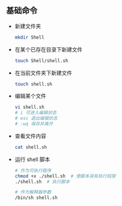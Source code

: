 ## 基础命令
* 新建文件夹
  ```bash
  mkdir Shell
  ```
* 在某个已存在目录下新建文件
  ```bash
  touch Shell/shell.sh
  ```
* 在当前文件夹下新建文件
  ```bash
  touch shell.sh
  ```
* 编辑某个文件
  ```bash
  vi shell.sh
  # i 可进入编辑状态
  # esc 退出编辑状态
  # :wq 保存并离开
  ```
* 查看文件内容
  ```bash
  cat shell.sh
  ```
* 运行 shell 脚本
  ```bash
  # 作为可执行程序   
  chmod +x ./shell.sh  # 使脚本具有执行权限  
  ./shell.sh  # 执行脚本

  # 作为解释器参数
  /bin/sh shell.sh
  ```




